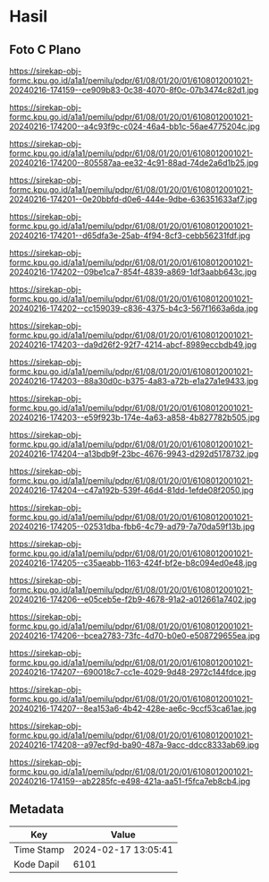 # Hasil

## Foto C Plano

https://sirekap-obj-formc.kpu.go.id/a1a1/pemilu/pdpr/61/08/01/20/01/6108012001021-20240216-174159--ce909b83-0c38-4070-8f0c-07b3474c82d1.jpg

https://sirekap-obj-formc.kpu.go.id/a1a1/pemilu/pdpr/61/08/01/20/01/6108012001021-20240216-174200--a4c93f9c-c024-46a4-bb1c-56ae4775204c.jpg

https://sirekap-obj-formc.kpu.go.id/a1a1/pemilu/pdpr/61/08/01/20/01/6108012001021-20240216-174200--805587aa-ee32-4c91-88ad-74de2a6d1b25.jpg

https://sirekap-obj-formc.kpu.go.id/a1a1/pemilu/pdpr/61/08/01/20/01/6108012001021-20240216-174201--0e20bbfd-d0e6-444e-9dbe-636351633af7.jpg

https://sirekap-obj-formc.kpu.go.id/a1a1/pemilu/pdpr/61/08/01/20/01/6108012001021-20240216-174201--d65dfa3e-25ab-4f94-8cf3-cebb56231fdf.jpg

https://sirekap-obj-formc.kpu.go.id/a1a1/pemilu/pdpr/61/08/01/20/01/6108012001021-20240216-174202--09be1ca7-854f-4839-a869-1df3aabb643c.jpg

https://sirekap-obj-formc.kpu.go.id/a1a1/pemilu/pdpr/61/08/01/20/01/6108012001021-20240216-174202--cc159039-c836-4375-b4c3-567f1663a6da.jpg

https://sirekap-obj-formc.kpu.go.id/a1a1/pemilu/pdpr/61/08/01/20/01/6108012001021-20240216-174203--da9d26f2-92f7-4214-abcf-8989eccbdb49.jpg

https://sirekap-obj-formc.kpu.go.id/a1a1/pemilu/pdpr/61/08/01/20/01/6108012001021-20240216-174203--88a30d0c-b375-4a83-a72b-e1a27a1e9433.jpg

https://sirekap-obj-formc.kpu.go.id/a1a1/pemilu/pdpr/61/08/01/20/01/6108012001021-20240216-174203--e59f923b-174e-4a63-a858-4b827782b505.jpg

https://sirekap-obj-formc.kpu.go.id/a1a1/pemilu/pdpr/61/08/01/20/01/6108012001021-20240216-174204--a13bdb9f-23bc-4676-9943-d292d5178732.jpg

https://sirekap-obj-formc.kpu.go.id/a1a1/pemilu/pdpr/61/08/01/20/01/6108012001021-20240216-174204--c47a192b-539f-46d4-81dd-1efde08f2050.jpg

https://sirekap-obj-formc.kpu.go.id/a1a1/pemilu/pdpr/61/08/01/20/01/6108012001021-20240216-174205--02531dba-fbb6-4c79-ad79-7a70da59f13b.jpg

https://sirekap-obj-formc.kpu.go.id/a1a1/pemilu/pdpr/61/08/01/20/01/6108012001021-20240216-174205--c35aeabb-1163-424f-bf2e-b8c094ed0e48.jpg

https://sirekap-obj-formc.kpu.go.id/a1a1/pemilu/pdpr/61/08/01/20/01/6108012001021-20240216-174206--e05ceb5e-f2b9-4678-91a2-a012661a7402.jpg

https://sirekap-obj-formc.kpu.go.id/a1a1/pemilu/pdpr/61/08/01/20/01/6108012001021-20240216-174206--bcea2783-73fc-4d70-b0e0-e508729655ea.jpg

https://sirekap-obj-formc.kpu.go.id/a1a1/pemilu/pdpr/61/08/01/20/01/6108012001021-20240216-174207--690018c7-cc1e-4029-9d48-2972c144fdce.jpg

https://sirekap-obj-formc.kpu.go.id/a1a1/pemilu/pdpr/61/08/01/20/01/6108012001021-20240216-174207--8ea153a6-4b42-428e-ae6c-9ccf53ca61ae.jpg

https://sirekap-obj-formc.kpu.go.id/a1a1/pemilu/pdpr/61/08/01/20/01/6108012001021-20240216-174208--a97ecf9d-ba90-487a-9acc-ddcc8333ab69.jpg

https://sirekap-obj-formc.kpu.go.id/a1a1/pemilu/pdpr/61/08/01/20/01/6108012001021-20240216-174159--ab2285fc-e498-421a-aa51-f5fca7eb8cb4.jpg


## Metadata

| Key        | Value               |
| ---------- | ------------------- |
| Time Stamp | 2024-02-17 13:05:41 |
| Kode Dapil | 6101                |



